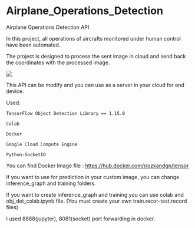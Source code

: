 # Airplane_Operations_Detection
Airplane Operations Detection API

In this project, all operations of aircrafts monitored under human control have been automated.

The project is designed to process the sent image in cloud and send back the coordinates with the processed image.

![](https://github.com/ozkandgn/Airplane_Operations_Detection/blob/master/detection.gif)

This API can be modify and you can use as a server in your cloud for end device.

Used:

    TensorFlow Object Detection Library == 1.15.0
  
    Colab
  
    Docker
  
    Google Cloud Compute Engine
  
    Python-SocketIO
 
 
You can find Docker Image file : https://hub.docker.com/r/ozkandgn/tensor
 
If you want to use for prediction in your custom image, you can change inference_graph and training folders.

If you want to create inference_graph and training you can use colab and obj_det_colab.ipynb file. (You must create your own train.recor-test.record files)

I used 8888(jupyter), 8081(socket) port forwarding in docker.
